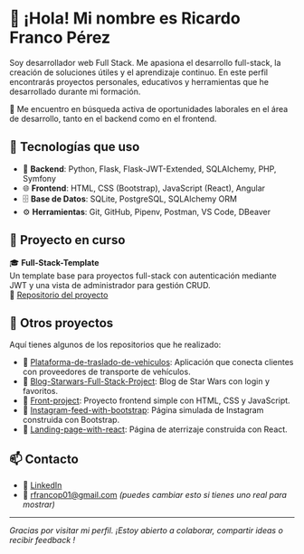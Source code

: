 # 👋 ¡Hola! Mi nombre es Ricardo Franco Pérez

Soy desarrollador web Full Stack. Me apasiona el desarrollo full-stack, la creación de soluciones útiles y el aprendizaje continuo. En este perfil encontrarás proyectos personales, educativos y herramientas que he desarrollado durante mi formación.

🎯 Me encuentro en búsqueda activa de oportunidades laborales en el área de desarrollo, tanto en el backend como en el frontend.

## 🧱 Tecnologías que uso

- 🐍 **Backend**: Python, Flask, Flask-JWT-Extended, SQLAlchemy, PHP, Symfony
- 🌐 **Frontend**: HTML, CSS (Bootstrap), JavaScript (React), Angular
- 🗄️ **Base de Datos**: SQLite, PostgreSQL, SQLAlchemy ORM
- ⚙️ **Herramientas**: Git, GitHub, Pipenv, Postman, VS Code, DBeaver

## 🚀 Proyecto en curso

🎓 **Full-Stack-Template**  
Un template base para proyectos full-stack con autenticación mediante JWT y una vista de administrador para gestión CRUD.  
📂 [Repositorio del proyecto](https://github.com/rfrancop01/Full-Stack-Template)

## 📁 Otros proyectos

Aquí tienes algunos de los repositorios que he realizado:

- 🔗 [Plataforma-de-traslado-de-vehiculos](https://github.com/rfrancop01/Plataforma-de-traslado-de-vehiculos): Aplicación que conecta clientes con proveedores de transporte de vehículos.
- 🔗 [Blog-Starwars-Full-Stack-Project](https://github.com/rfrancop01/Blog-Starwars-Full-Stack-Project): Blog de Star Wars con login y favoritos.
- 🔗 [Front-project](https://github.com/rfrancop01/Front-project): Proyecto frontend simple con HTML, CSS y JavaScript.
- 🔗 [Instagram-feed-with-bootstrap](https://github.com/rfrancop01/Instagram-feed-with-bootstrap): Página simulada de Instagram construida con Bootstrap.
- 🔗 [Landing-page-with-react](https://github.com/rfrancop01/Landing-page-with-react): Página de aterrizaje construida con React.

## 📫 Contacto

- 💼 [LinkedIn](https://www.linkedin.com/in/ricardo-franco-pérez-1b036a242)
- 📧 rfrancop01@gmail.com *(puedes cambiar esto si tienes uno real para mostrar)*

---

_Gracias por visitar mi perfil. ¡Estoy abierto a colaborar, compartir ideas o recibir feedback !_
